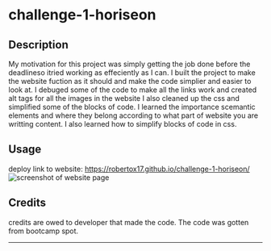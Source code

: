 # challenge-1-horiseon

## Description

My motivation for this project was simply getting the job done before the deadlineso itried working as effeciently as I can. I built the project to make the website fuction as it should and make the code simplier and easier to look at. I debuged some of the code to make all the links work and created alt tags for all the images in the website I also cleaned up the css and simplified some of the blocks of code. I learned the importance scemantic elements and where they belong according to what part of website you are writting content. I also learned how to simplify blocks of code in css.

## Usage
deploy link to website: https://robertox17.github.io/challenge-1-horiseon/
![screenshot of website page](assets/assets/images/img.file.png)

## Credits

credits are owed to developer that made the code. The code was gotten from bootcamp spot.



---